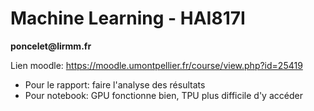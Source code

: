 <h1 id="machine-learning---hai817i">Machine Learning - HAI817I</h1>
<p><strong>poncelet@lirmm.fr</strong></p>
<p>Lien moodle: <a href="https://moodle.umontpellier.fr/course/view.php?id=25419" title="https://moodle.umontpellier.fr/course/view.php?id=25419">https://moodle.umontpellier.fr/course/view.php?id=25419</a></p>
<ul>
<li>Pour le rapport: faire l'analyse des résultats</li>
<li>Pour notebook: GPU fonctionne bien, TPU plus difficile d'y accéder</li>
</ul>

<!--stackedit_data:
eyJoaXN0b3J5IjpbNjA1MzgyNzA2XX0=
-->